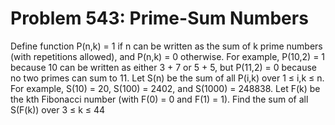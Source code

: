 # Problem 543: Prime-Sum Numbers
Define function P(n,k) = 1 if n can be written as the sum of k prime
numbers (with repetitions allowed), and P(n,k) = 0 otherwise. For
example, P(10,2) = 1 because 10 can be written as either 3 + 7 or 5 + 5,
but P(11,2) = 0 because no two primes can sum to 11. Let S(n) be the sum
of all P(i,k) over 1 ≤ i,k ≤ n. For example, S(10) = 20, S(100) = 2402,
and S(1000) = 248838. Let F(k) be the kth Fibonacci number (with F(0) =
0 and F(1) = 1). Find the sum of all S(F(k)) over 3 ≤ k ≤ 44
